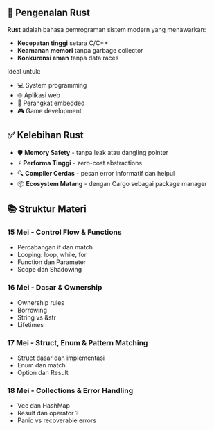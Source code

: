 ## **🚀 Pengenalan Rust**

**Rust** adalah bahasa pemrograman sistem modern yang menawarkan:
* **Kecepatan tinggi** setara C/C++
* **Keamanan memori** tanpa garbage collector
* **Konkurensi aman** tanpa data races

Ideal untuk:
* 💻 System programming
* 🌐 Aplikasi web
* 🔌 Perangkat embedded
* 🎮 Game development

## **✅ Kelebihan Rust**

* 🛡️ **Memory Safety** - tanpa leak atau dangling pointer
* ⚡ **Performa Tinggi** - zero-cost abstractions
* 🔍 **Compiler Cerdas** - pesan error informatif dan helpul
* 📦 **Ecosystem Matang** - dengan Cargo sebagai package manager

## **📚 Struktur Materi**
### **15 Mei - Control Flow & Functions**
- Percabangan if dan match
- Looping: loop, while, for
- Function dan Parameter
- Scope dan Shadowing

### **16 Mei - Dasar & Ownership**
- Ownership rules
- Borrowing
- String vs &str
- Lifetimes

### **17 Mei - Struct, Enum & Pattern Matching**
- Struct dasar dan implementasi
- Enum dan match
- Option dan Result

### **18 Mei - Collections & Error Handling**
- Vec dan HashMap
- Result dan operator ?
- Panic vs recoverable errors
